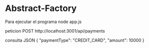 # Abstract-Factory
Para ejecutar el programa 
node app.js

peticion POST
http://localhost:3001/api/payments

consulta JSON
{
    "paymentType": "CREDIT_CARD",
    "amount": 10000
}

